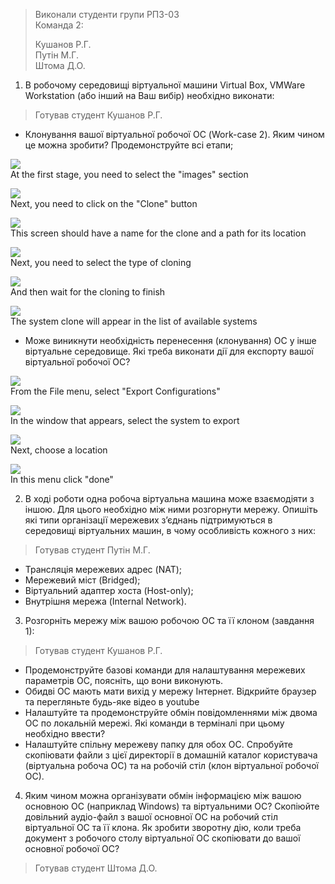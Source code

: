 >Виконали студенти групи РПЗ-03  
>Команда 2:
>
>Кушанов Р.Г.  
>Путін М.Г.  
>Штома Д.О.

1. В робочому середовищі віртуальної машини Virtual Box, VMWare Workstation (або інший на Ваш вибір) необхідно виконати:

>Готував студент Кушанов Р.Г.

  - Клонування вашої віртуальної робочої ОС (Work-case 2). Яким чином це можна зробити? Продемонструйте всі етапи;
  
  ![](https://i.imgur.com/DugCqfn.png)  
  At the first stage, you need to select the "images" section  
  
  ![](https://i.imgur.com/cbaoaT4.png)  
  Next, you need to click on the "Clone" button
  
  ![](https://i.imgur.com/uWFQBVC.png)  
  This screen should have a name for the clone and a path for its location
  
  ![](https://i.imgur.com/RXrhS88.png)  
  Next, you need to select the type of cloning
  
  ![](https://i.imgur.com/Ppd4taL.png)  
  And then wait for the cloning to finish
  
  ![](https://i.imgur.com/ZLTecVT.png)  
  The system clone will appear in the list of available systems
  
  
  - Може виникнути необхідність перенесення (клонування) ОС у інше віртуальне середовище. Які треба виконати дії для експорту вашої віртуальної робочої ОС?
  
  ![](https://i.imgur.com/YkT41kS.png)  
  From the File menu, select "Export Configurations"
  
  ![](https://i.imgur.com/sc08qwh.png)  
  In the window that appears, select the system to export
  
  ![](https://i.imgur.com/nWfYXRC.png)  
  Next, choose a location
  
  ![](https://i.imgur.com/R1lJ4Uk.png)  
  In this menu click "done"
  

2. В ході роботи одна робоча віртуальна машина може взаємодіяти з іншою. Для цього необхідно між ними розгорнути мережу. Опишіть які типи організації мережевих з’єднань підтримуються в середовищі віртуальних машин, в чому особливість кожного з них:

>Готував студент Путін М.Г.

  - Трансляція мережевих адрес (NAT);
  - Мережевий міст (Bridged);
  - Віртуальний адаптер хоста (Host-only);
  - Внутрішня мережа (Internal Network).
 
3. Розгорніть мережу між вашою робочою ОС та її клоном (завдання 1):

>Готував студент Кушанов Р.Г.

  - Продемонструйте базові команди для налаштування мережевих параметрів ОС, поясніть, що вони виконують.
  - Обидві ОС мають мати вихід у мережу Інтернет. Відкрийте браузер та перегляньте будь-яке відео в youtube
  - Налаштуйте та продемонструйте обмін повідомленнями між двома ОС по локальній мережі. Які команди в терміналі при цьому необхідно ввести?
  - Налаштуйте спільну мережеву папку для обох ОС. Спробуйте скопіювати файли з цієї директорії в домашній каталог користувача (віртуальна робоча ОС) та на робочій стіл (клон віртуальної робочої ОС).
 
4. Яким чином можна організувати обмін інформацією між вашою основною ОС (наприклад Windows) та віртуальними ОС? Скопіюйте довільний аудіо-файл з вашої основної ОС на робочий стіл віртуальної ОС та її клона. Як зробити зворотну дію, коли треба документ з робочого столу віртуальної ОС скопіювати до вашої основної робочої ОС?

>Готував студент Штома Д.О.
